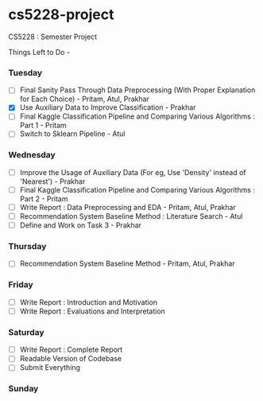 # cs5228-project
CS5228 : Semester Project

Things Left to Do -

### Tuesday
- [ ] Final Sanity Pass Through Data Preprocessing (With Proper Explanation for Each Choice) - Pritam, Atul, Prakhar
- [x] Use Auxiliary Data to Improve Classification - Prakhar
- [ ] Final Kaggle Classification Pipeline and Comparing Various Algorithms : Part 1 - Pritam
- [ ] Switch to Sklearn Pipeline - Atul

### Wednesday
- [ ] Improve the Usage of Auxiliary Data (For eg, Use 'Density' instead of 'Nearest') - Prakhar
- [ ] Final Kaggle Classification Pipeline and Comparing Various Algorithms : Part 2 - Pritam
- [ ] Write Report : Data Preprocessing and EDA - Pritam, Atul, Prakhar
- [ ] Recommendation System Baseline Method : Literature Search - Atul
- [ ] Define and Work on Task 3 - Prakhar

### Thursday
- [ ] Recommendation System Baseline Method - Pritam, Atul, Prakhar

### Friday
- [ ] Write Report : Introduction and Motivation
- [ ] Write Report : Evaluations and Interpretation

### Saturday
- [ ] Write Report : Complete Report
- [ ] Readable Version of Codebase
- [ ] Submit Everything

### Sunday

